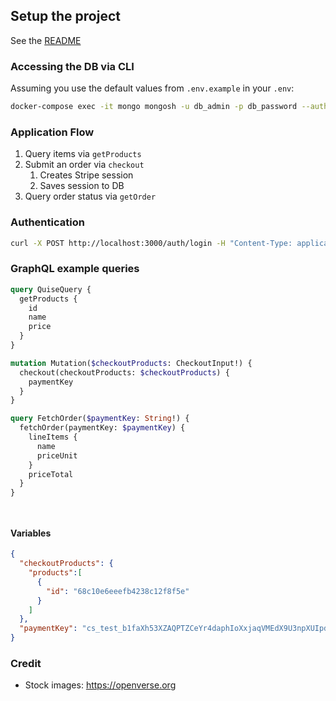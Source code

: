 

## Setup the project

See the [README](README.md)

### Accessing the DB via CLI

Assuming you use the default values from `.env.example` in your `.env`:

```bash
docker-compose exec -it mongo mongosh -u db_admin -p db_password --authenticationDatabase admin
```

### Application Flow

1. Query items via `getProducts`
1. Submit an order via `checkout`
    1. Creates Stripe session
    1. Saves session to DB
1. Query order status via `getOrder`


### Authentication
```bash
curl -X POST http://localhost:3000/auth/login -H "Content-Type: application/json" -d '{"username": "Test", "password": "test"}'
```

### GraphQL example queries

```graphql
query QuiseQuery {
  getProducts {
    id
    name
    price
  }
}

mutation Mutation($checkoutProducts: CheckoutInput!) {
  checkout(checkoutProducts: $checkoutProducts) {
    paymentKey
  }
}

query FetchOrder($paymentKey: String!) {
  fetchOrder(paymentKey: $paymentKey) {
    lineItems {
      name
      priceUnit
    }
    priceTotal
  }
}




```

#### Variables
```json
{
  "checkoutProducts": {
    "products":[
      {
        "id": "68c10e6eeefb4238c12f8f5e"
      }
    ]
  },
  "paymentKey": "cs_test_b1faXh53XZAQPTZCeYr4daphIoXxjaqVMEdX9U3npXUIpdA58ITzV21TkO"
}
```

### Credit
- Stock images: https://openverse.org